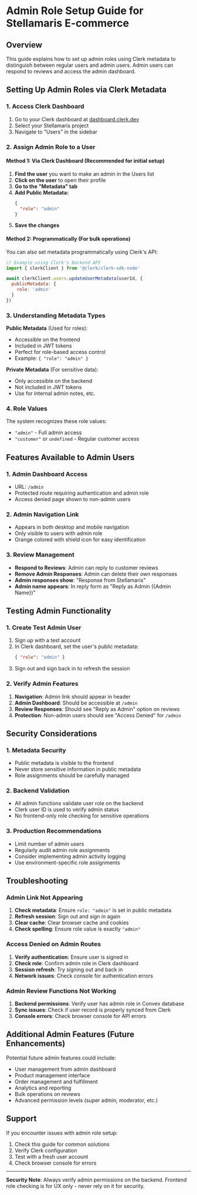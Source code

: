 # Admin Role Setup Guide for Stellamaris E-commerce

## Overview
This guide explains how to set up admin roles using Clerk metadata to distinguish between regular users and admin users. Admin users can respond to reviews and access the admin dashboard.

## Setting Up Admin Roles via Clerk Metadata

### 1. Access Clerk Dashboard
1. Go to your Clerk dashboard at [dashboard.clerk.dev](https://dashboard.clerk.dev)
2. Select your Stellamaris project
3. Navigate to "Users" in the sidebar

### 2. Assign Admin Role to a User

#### Method 1: Via Clerk Dashboard (Recommended for initial setup)
1. **Find the user** you want to make an admin in the Users list
2. **Click on the user** to open their profile
3. **Go to the "Metadata" tab**
4. **Add Public Metadata:**
   ```json
   {
     "role": "admin"
   }
   ```
5. **Save the changes**

#### Method 2: Programmatically (For bulk operations)
You can also set metadata programmatically using Clerk's API:

```javascript
// Example using Clerk's Backend API
import { clerkClient } from '@clerk/clerk-sdk-node'

await clerkClient.users.updateUserMetadata(userId, {
  publicMetadata: {
    role: 'admin'
  }
})
```

### 3. Understanding Metadata Types

**Public Metadata** (Used for roles):
- Accessible on the frontend
- Included in JWT tokens
- Perfect for role-based access control
- Example: `{ "role": "admin" }`

**Private Metadata** (For sensitive data):
- Only accessible on the backend
- Not included in JWT tokens
- Use for internal admin notes, etc.

### 4. Role Values

The system recognizes these role values:
- `"admin"` - Full admin access
- `"customer"` or `undefined` - Regular customer access

## Features Available to Admin Users

### 1. Admin Dashboard Access
- URL: `/admin`
- Protected route requiring authentication and admin role
- Access denied page shown to non-admin users

### 2. Admin Navigation Link
- Appears in both desktop and mobile navigation
- Only visible to users with admin role
- Orange colored with shield icon for easy identification

### 3. Review Management
- **Respond to Reviews**: Admin can reply to customer reviews
- **Remove Admin Responses**: Admin can delete their own responses
- **Admin responses show**: "Response from Stellamaris"
- **Admin name appears**: In reply form as "Reply as Admin ({Admin Name})"

## Testing Admin Functionality

### 1. Create Test Admin User
1. Sign up with a test account
2. In Clerk dashboard, set the user's public metadata:
   ```json
   { "role": "admin" }
   ```
3. Sign out and sign back in to refresh the session

### 2. Verify Admin Features
1. **Navigation**: Admin link should appear in header
2. **Admin Dashboard**: Should be accessible at `/admin`
3. **Review Responses**: Should see "Reply as Admin" option on reviews
4. **Protection**: Non-admin users should see "Access Denied" for `/admin`

## Security Considerations

### 1. Metadata Security
- Public metadata is visible to the frontend
- Never store sensitive information in public metadata
- Role assignments should be carefully managed

### 2. Backend Validation
- All admin functions validate user role on the backend
- Clerk user ID is used to verify admin status
- No frontend-only role checking for sensitive operations

### 3. Production Recommendations
- Limit number of admin users
- Regularly audit admin role assignments
- Consider implementing admin activity logging
- Use environment-specific role assignments

## Troubleshooting

### Admin Link Not Appearing
1. **Check metadata**: Ensure `role: "admin"` is set in public metadata
2. **Refresh session**: Sign out and sign in again
3. **Clear cache**: Clear browser cache and cookies
4. **Check spelling**: Ensure role value is exactly `"admin"`

### Access Denied on Admin Routes
1. **Verify authentication**: Ensure user is signed in
2. **Check role**: Confirm admin role in Clerk dashboard
3. **Session refresh**: Try signing out and back in
4. **Network issues**: Check console for authentication errors

### Admin Review Functions Not Working
1. **Backend permissions**: Verify user has admin role in Convex database
2. **Sync issues**: Check if user record is properly synced from Clerk
3. **Console errors**: Check browser console for API errors

## Additional Admin Features (Future Enhancements)

Potential future admin features could include:
- User management from admin dashboard
- Product management interface
- Order management and fulfillment
- Analytics and reporting
- Bulk operations on reviews
- Advanced permission levels (super admin, moderator, etc.)

## Support

If you encounter issues with admin role setup:
1. Check this guide for common solutions
2. Verify Clerk configuration
3. Test with a fresh user account
4. Check browser console for errors

---

**Security Note**: Always verify admin permissions on the backend. Frontend role checking is for UX only - never rely on it for security. 